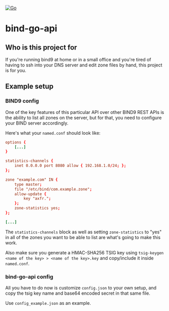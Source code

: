 [![Go](https://github.com/al20ov/bind-go-api/actions/workflows/go.yml/badge.svg)](https://github.com/al20ov/bind-go-api/actions/workflows/go.yml)

# bind-go-api

## Who is this project for

If you're running bind9 at home or in a small office and you're tired of having
to ssh into your DNS server and edit zone files by hand, this project is for
you.

## Example setup

### BIND9 config

One of the key features of this particular API over other BIND9 REST APIs is the
ability to list all zones on the server, but for that, you need to configure
your BIND server accordingly.

Here's what your `named.conf` should look like:
```conf
options {
    [...]
}

statistics-channels {
	inet 0.0.0.0 port 8080 allow { 192.168.1.0/24; };
};

zone "example.com" IN {
	type master;
	file "/etc/bind/com.example.zone";
	allow-update {
		key "axfr.";
	};
	zone-statistics yes;
};

[...]
```

The `statistics-channels` block as well as setting `zone-statistics` to "yes" in
all of the zones you want to be able to list are what's going to make this work.

Also make sure you generate a HMAC-SHA256 TSIG key using
`tsig-keygen <name of the key> > <name of the key>.key`
and copy/include it inside `named.conf`.

### bind-go-api config

All you have to do now is customize `config.json` to your own setup, and copy
the tsig key name and base64 encoded secret in that same file.

Use `config_example.json` as an example.
